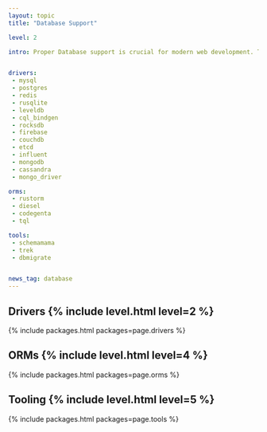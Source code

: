 ```yaml
---
layout: topic
title: "Database Support"

level: 2

intro: Proper Database support is crucial for modern web development. This page gives an overview of the various drivers, ORMs, integrations and tools.


drivers:
 - mysql
 - postgres
 - redis
 - rusqlite
 - leveldb
 - cql_bindgen
 - rocksdb
 - firebase
 - couchdb
 - etcd
 - influent
 - mongodb
 - cassandra
 - mongo_driver

orms:
 - rustorm
 - diesel
 - codegenta
 - tql

tools:
 - schemamama
 - trek
 - dbmigrate


news_tag: database
---
```


<h2 id="drivers">Drivers  {% include level.html level=2 %}</h2>

{% include packages.html packages=page.drivers %}

<h2 id="orms">ORMs  {% include level.html level=4 %}</h2>

{% include packages.html packages=page.orms %}

<h2 id="tooling">Tooling  {% include level.html level=5 %}</h2>

{% include packages.html packages=page.tools %}
